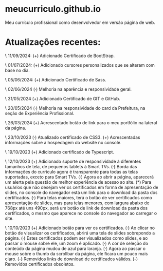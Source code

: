 # meucurriculo.github.io

Meu currículo profissional como desenvolvedor em versão página de web.

# Atualizações recentes:

\\ 11/09/2024:
(+) Adicionado Certificado de BootStrap.

\\ 01/07/2024:
(+) Adicionado cursores personalizados que se alteram com base no dia.

\\ 05/06/2024:
(+) Adicionado Certificado de Sass.

\\ 02/06/2024
(·) Melhoria na aparência e responsividade geral.

\\ 31/05/2024
(+) Adicionado Certificado de GIT e GitHub.

\\ 20/05/2024
(·) Melhoria na responsividade do card da Prefeitura, na seção de Experiência Profissional.

\\ 26/03/2024
(+) Acrescentado botão de link para o meu portfólio na lateral da página.

\\ 23/10/2023
(·) Atualizado certificado de CSS3.
(+) Acrescentadas informações sobre a hospedagem do website no console.

\\ 19/10/2023
(+) Adicionado certificado de Typescript.

\\ 12/10/2023
(+) Adicionado suporte de responsividade à diferentes tamanhos de tela, de pequenos tablets à Smart TVs.
(·) Borda das informações do currículo agora é transparente para todas as telas suportadas, exceto para Smart TVs.
(·) Agora ao abrir a página, aparecerá um alerta pela questão de melhor experiência de acesso ao site.
(\*) Para usuários que não desejam ver os certificados em forma de apresentação de slides, no console do navegador está um link para o download da pasta dos certificados.
(·) Para telas maiores, terá o botão de ver certificados como apresentação de slides, mas para telas menores, com largura abaixo de 768px até uns 490px, será um botão de link de download da pasta dos certificados, o mesmo que aparece no console do navegador ao carregar o site.

\\ 10/10/2023
(+) Adicionado botão para ver os certificados.
(·) Ao clicar no botão de visualizar os certificados, abrirá uma tela de slides sobrepondo a página.
(·) Estes certificados podem ser visualizados como slides, e ao passar o mouse sobre ele, um zoom é aplicado.
(·) A cor de seleção do conteúdo da página mudou de azul para laranja.
(·) Agora ao passar o mouse sobre o thumb da scrollbar da página, ele ficara um pouco mais claro.
(-) Removidos links de download de certificados válidos.
(-) Removidos certificados obsoletos.
